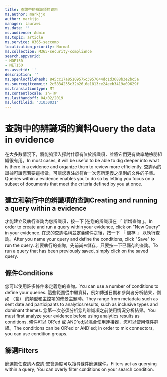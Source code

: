 ```yaml
---
title: 查詢中的辨識項的資料
ms.author: markjjo
author: markjjo
manager: laurawi
ms.date: ''
ms.audience: Admin
ms.topic: article
ms.service: O365-seccomp
localization_priority: Normal
ms.collection: M365-security-compliance
search.appverid:
- MOE150
- MET150
ms.assetid: ''
description: ''
ms.openlocfilehash: 845cc17a85109575c3957044dc1d3688b3e2bc5a
ms.sourcegitcommit: 2c5834235c32b2616e1813ce24eeb3419a09629f
ms.translationtype: MT
ms.contentlocale: zh-TW
ms.lasthandoff: 04/02/2019
ms.locfileid: "31030031"
---
```

# <a name="query-the-data-in-evidence"></a><span data-ttu-id="8f605-102">查詢中的辨識項的資料</span><span class="sxs-lookup"><span data-stu-id="8f605-102">Query the data in evidence</span></span>

<span data-ttu-id="8f605-103">在大多數情況下，將能夠深入探討什麼有位於辨識項，並將它們更有效率地檢閱組織很有用。</span><span class="sxs-lookup"><span data-stu-id="8f605-103">In most cases, it will be useful to be able to dig deeper into what is there in a evidence and organize them to review more efficiently.</span></span> <span data-ttu-id="8f605-104">查詢內的證據可讓您若要這樣做，可讓您專注於符合一次您所定義之準則的文件的子集。</span><span class="sxs-lookup"><span data-stu-id="8f605-104">Queries within a evidence enables you to do so by letting you focus on a subset of documents that meet the criteria defined by you at once.</span></span>

## <a name="creating-and-running-a-query-within-a-evidence"></a><span data-ttu-id="8f605-105">建立和執行中的辨識項的查詢</span><span class="sxs-lookup"><span data-stu-id="8f605-105">Creating and running a query within a evidence</span></span>

<span data-ttu-id="8f605-106">才能建立及執行查詢內您辨識項，按一下 [在您的辨識項在 「 新增查詢 」。</span><span class="sxs-lookup"><span data-stu-id="8f605-106">In order to create and run a query within your evidence, click on "New Query" in your evidence.</span></span> <span data-ttu-id="8f605-107">在您的查詢名稱並定義條件之後，按一下 「 儲存 」 以執行查詢。</span><span class="sxs-lookup"><span data-stu-id="8f605-107">After you name your query and define the conditions, click "Save" to run the query.</span></span> <span data-ttu-id="8f605-108">若要執行的查詢，先前尚未儲存，只要按一下已儲存的查詢。</span><span class="sxs-lookup"><span data-stu-id="8f605-108">To run a query that has been previously saved, simply click on the saved query.</span></span>

## <a name="conditions"></a><span data-ttu-id="8f605-109">條件</span><span class="sxs-lookup"><span data-stu-id="8f605-109">Conditions</span></span>

<span data-ttu-id="8f605-110">您可以使用許多條件來定義您的查詢。</span><span class="sxs-lookup"><span data-stu-id="8f605-110">You can use a number of conditions to define your queries.</span></span> <span data-ttu-id="8f605-111">這些範圍從中繼資料，例如傳送日期和參與者分析結果，例如 （含） 的類型和主控項的佈景主題時。</span><span class="sxs-lookup"><span data-stu-id="8f605-111">They range from metadata such as sent date and participants to analytics results, such as inclusive types and dominant themes.</span></span> <span data-ttu-id="8f605-112">您第一次必須分析您的辨識項之前使用情況分析結果。</span><span class="sxs-lookup"><span data-stu-id="8f605-112">You must first analyze your evidence before using analytics results as conditions.</span></span> <span data-ttu-id="8f605-113">條件可以 OR'ed 或 AND'ed;以混合使用連接器，您可以使用條件群組。</span><span class="sxs-lookup"><span data-stu-id="8f605-113">The conditions can be OR'ed or AND'ed; in order to mix connectors, you can use condition groups.</span></span>

## <a name="filters"></a><span data-ttu-id="8f605-114">篩選</span><span class="sxs-lookup"><span data-stu-id="8f605-114">Filters</span></span>
<span data-ttu-id="8f605-115">篩選擔任查詢內查詢;您會過度可以搜尋條件篩選條件。</span><span class="sxs-lookup"><span data-stu-id="8f605-115">Filters act as querying within a query; You can overly filter conditions on your search condition.</span></span>


